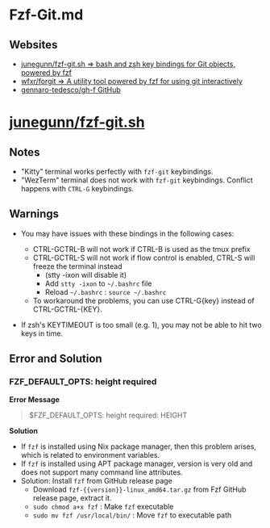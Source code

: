 # Fzf-Git.md

## Websites

* [junegunn/fzf-git.sh => bash and zsh key bindings for Git objects, powered by fzf](https://github.com/junegunn/fzf-git.sh)
* [wfxr/forgit => A utility tool powered by fzf for using git interactively](https://github.com/wfxr/forgit)
* [gennaro-tedesco/gh-f GitHub](https://github.com/gennaro-tedesco/gh-f)

# [junegunn/fzf-git.sh](https://github.com/junegunn/fzf-git.sh)

## Notes

* "Kitty" terminal works perfectly with `fzf-git` keybindings.
* "WezTerm" terminal does not work with `fzf-git` keybindings. Conflict happens with `CTRL-G` keybindings.

## Warnings

* You may have issues with these bindings in the following cases:
  * CTRL-GCTRL-B will not work if CTRL-B is used as the tmux prefix
  * CTRL-GCTRL-S will not work if flow control is enabled, CTRL-S will freeze the terminal instead
    * (stty -ixon will disable it)
    * Add `stty -ixon` to `~/.bashrc` file
    * Reload `~/.bashrc` : `source ~/.bashrc`
  * To workaround the problems, you can use CTRL-G{key} instead of CTRL-GCTRL-{KEY}.

* If zsh's KEYTIMEOUT is too small (e.g. 1), you may not be able to hit two keys in time.

## Error and Solution

### FZF_DEFAULT_OPTS: height required

**Error Message**

> $FZF_DEFAULT_OPTS: height required: HEIGHT

**Solution**

* If `fzf` is installed using Nix package manager, then this problem arises, which is related to environment variables.
* If `fzf` is installed using APT package manager, version is very old and does not support many command line attributes.
* Solution: Install `fzf` from GitHub release page
  * Download `fzf-{{version}}-linux_amd64.tar.gz` from Fzf GitHub release page, extract it.
  * `sudo chmod a+x fzf` : Make `fzf` executable
  * `sudo mv fzf /usr/local/bin/` : Move `fzf` to executable path
